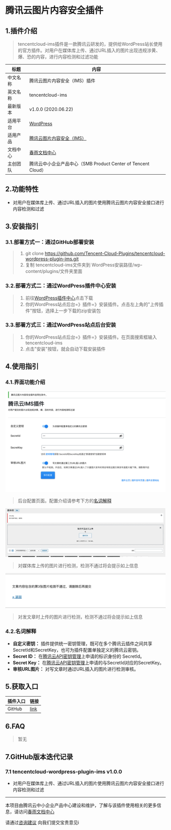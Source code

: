 # 腾讯云图片内容安全插件

## 1.插件介绍
> tencentcloud-ims插件是一款腾讯云研发的，提供给WordPress站长使用的官方插件。对用户在媒体库上传、通过URL插入的图片出现违规涉黄、爆、恐的内容，进行内容检测和过滤功能

| 标题       | 内容                                                         |
| ---------- | ------------------------------------------------------------ |
| 中文名称      | 腾讯云图片内容安全（IMS）插件                                         |
| 英文名称   | tencentcloud-ims                                       |
| 最新版本   | v1.0.0 (2020.06.22)                                           |
| 适用平台 | [WordPress](https://wordpress.org/)                             |
| 适用产品 | [腾讯云图片内容安全（IMS）](https://cloud.tencent.com/product/ims) |
| 文档中心   | [春雨文档中心](https://openapp.qq.com/docs/Wordpress/ims.html) |
| 主创团队   | 腾讯云中小企业产品中心（SMB Product Center of Tencent Cloud）                     |

## 2.功能特性

- 对用户在媒体库上传、通过URL插入的图片使用腾讯云图片内容安全接口进行内容检测和过滤

## 3.安装指引

### 3.1.部署方式一：通过GitHub部署安装

> 1. git clone https://github.com/Tencent-Cloud-Plugins/tencentcloud-wordpress-plugin-ims.git
> 2. 复制 tencentcloud-ims文件夹到 WordPress安装路径/wp-content/plugins/文件夹里面

### 3.2.部署方式二：通过WordPress插件中心安装
> 1. 前往[WordPress插件中心](https://wordpress.org/plugins/tencentcloud-ims)点击下载
> 2. 你的WordPress站点后台=》插件=》安装插件。点击左上角的"上传插件"按钮，选择上一步下载的zip安装包

### 3.3.部署方式三：通过WordPress站点后台安装
> 1. 你的WordPress站点后台=》插件=》安装插件。在页面搜索框输入tencentcloud-ims
> 2. 点击"安装"按钮，就会自动下载安装插件

## 4.使用指引

### 4.1.界面功能介绍

![](./images/ims1.png)
> 后台配置页面。配置介绍请参考下方的[名词解释](#_4-2-名词解释)

![](./images/ims2.png)
> 对媒体库上传的图片进行检测，检测不通过将会提示如上信息

![](./images/ims3.png)
> 对发文章时上传的图片进行检测，检测不通过将会提示如上信息


### 4.2.名词解释
- **自定义密钥：** 插件提供统一密钥管理，既可在多个腾讯云插件之间共享SecretId和SecretKey，也可为插件配置单独定义的腾讯云密钥。
- **Secret ID：** 在[腾讯云API密钥管理](https://console.cloud.tencent.com/cam/capi)上申请的标识身份的 SecretId。
- **Secret Key：** 在[腾讯云API密钥管理](https://console.cloud.tencent.com/cam/capi)上申请的与SecretId对应的SecretKey。
- **审核URL图片：** 对写文章时通过URL插入的图片进行检测审核。


## 5.获取入口

| 插件入口          | 链接                                                         |
| ----------------- | ------------------------------------------------------------ |
| GitHub            | [link](https://github.com/Tencent-Cloud-Plugins/tencentcloud-wordpress-plugin-ims)   |

## 6.FAQ

> 暂无

## 7.GitHub版本迭代记录

### 7.1 tencentcloud-wordpress-plugin-ims v1.0.0
- 对用户在媒体库上传、通过URL插入的图片使用腾讯云图片内容安全接口进行内容检测和过滤

---
本项目由腾讯云中小企业产品中心建设和维护，了解与该插件使用相关的更多信息，请访问[春雨文档中心](https://openapp.qq.com/docs/Wordpress/ims.html) 

请通过[咨询建议](https://support.qq.com/products/164613) 向我们提交宝贵意见i